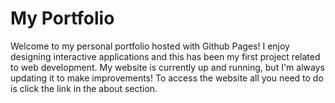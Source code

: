 # My Portfolio
Welcome to my personal portfolio hosted with Github Pages! I enjoy designing interactive applications and this has been my first project related to web development. My website is currently up and running, but I'm always updating it to make improvements! To access the website all you need to do is click the link in the about section.

